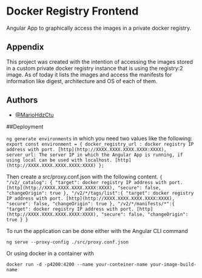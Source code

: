 
# Docker Registry Frontend

Angular App to graphically access the images in a private docker registry.



## Appendix

This project was created with the intention of accessing the images stored in a custom private docker registry instance that is using the registry:2 image. As of today it lists the images and access the manifests for information like digest, architecture and OS of each of them.


## Authors

- [@MarioHdzCtu](https://github.com/MarioHdzCtu)

##Deployment

`ng generate environments` in which you need two values like the following:
`
export const environment = {
    docker_registry_url : docker registry IP address with port. [http](http://XXXX.XXXX.XXXX.XXXX:XXXX),
    server_url: The server IP in which the Angular App is running, if using local can be used with localhost. [http](http://XXXX.XXXX.XXXX.XXXX:XXXX)
};
`

Then create a src/proxy.conf.json with the following content.
`
{
    "/v2/_catalog": {
      "target": docker registry IP address with port. [http](http://XXXX.XXXX.XXXX.XXXX:XXXX),
      "secure": false,
      "changeOrigin": true
    },
    "/v2/*/tags/list":{
      "target": docker registry IP address with port. [http](http://XXXX.XXXX.XXXX.XXXX:XXXX),
      "secure": false,
      "changeOrigin": true
    },
    "/v2/*/manifests/*":{
      "target": docker registry IP address with port. [http](http://XXXX.XXXX.XXXX.XXXX:XXXX),
      "secure": false,
      "changeOrigin": true
    }
  }
`

To run the application can be done either with the Angular CLI command 

`ng serve --proxy-config ./src/proxy.conf.json`

Or using docker in a container with 

`docker run -d -p4200:4200 --name your-conteiner-name your-image-build-name`
